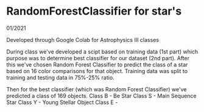 # RandomForestClassifier for star's

01/2021


Developed through Google Colab for Astrophysics III classes

During class we've developed a scipt based on training data (1st part) which purpose was to determine best classifier for our dataset (2nd part).
After this we've chosen Random Forest Classifier to predict the class of a star based on 16 color comparisons for that object.
Training data was split to training and testing data in 75%-25% ratio.

Then for the best classifier (which was Random Forest Classifier) we've predicted a class of 169 objects.
Class B - Be Star
Class S - Main Sequence Star
Class Y - Young Stellar Object
Class E - 
